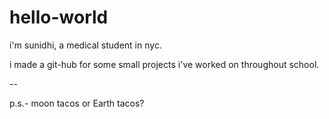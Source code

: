 # hello-world

i'm sunidhi, a medical student in nyc. 

i made a git-hub for some small projects i've worked on throughout school. 


--

p.s.- moon tacos or Earth tacos? 
